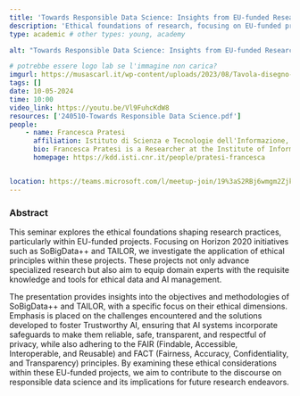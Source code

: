 ```yaml
---
title: 'Towards Responsible Data Science: Insights from EU-funded Research'
description: 'Ethical foundations of research, focusing on EU-funded projects'
type: academic # other types: young, academy

alt: "Towards Responsible Data Science: Insights from EU-funded Research"

# potrebbe essere logo lab se l'immagine non carica?
imgurl: https://musascarl.it/wp-content/uploads/2023/08/Tavola-disegno-4.png
tags: []
date: 10-05-2024
time: 10:00
video_link: https://youtu.be/Vl9FuhcKdW8
resources: ['240510-Towards Responsible Data Science.pdf']
people:
    - name: Francesca Pratesi
      affiliation: Istituto di Scienza e Tecnologie dell'Informazione, Consiglio Nazionale delle Ricerche (ISTI - CNR)
      bio: Francesca Pratesi is a Researcher at the Institute of Information Science and Technologies of the National Research Council of Italy (ISTI-CNR) of Pisa since 2021. In 2017, she obtained her Ph.D. in Computer Science at the University of Pisa, with a Thesis about "Privacy Risk Assessment in Big Data Analytics and User-Centric Data Ecosystems". Her research interests are privacy-preserving data mining, privacy risk evaluation, and Trustworthy AI, in particular related to the bound between ethics and social-mining. She was involved in 10 EU-funded projects, she held 15+ invited seminars or lessons, she has been teacher of two Bachelor courses at the University of Pisa (since 2018), and she co-authored 10+ papers on international peer-reviewed journals.
      homepage: https://kdd.isti.cnr.it/people/pratesi-francesca


location: https://teams.microsoft.com/l/meetup-join/19%3aS2RBj6wmgm2Zjk3jx07ydAsihsKI8KSIkkQRSStaP7E1%40thread.tacv2/1713453975327?context=%7b%22Tid%22%3a%2213b55eef-7018-4674-a3d7-cc0db06d545c%22%2c%22Oid%22%3a%223b92e2cc-3616-4070-82ad-a9f97e1e92ac%22%7d
---
```


### Abstract

This seminar explores the ethical foundations shaping research practices, particularly within EU-funded projects. Focusing on Horizon 2020 initiatives such as SoBigData++ and TAILOR, we investigate the application of ethical principles within these projects. These projects not only advance specialized research but also aim to equip domain experts with the requisite knowledge and tools for ethical data and AI management.

The presentation provides insights into the objectives and methodologies of SoBigData++ and TAILOR, with a specific focus on their ethical dimensions. Emphasis is placed on the challenges encountered and the solutions developed to foster Trustworthy AI, ensuring that AI systems incorporate safeguards to make them reliable, safe, transparent, and respectful of privacy, while also adhering to the FAIR (Findable, Accessible, Interoperable, and Reusable) and FACT (Fairness, Accuracy, Confidentiality, and Transparency) principles. By examining these ethical considerations within these EU-funded projects, we aim to contribute to the discourse on responsible data science and its implications for future research endeavors.
